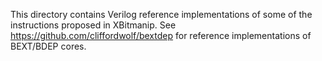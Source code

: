 This directory contains Verilog reference implementations of some of the
instructions proposed in XBitmanip. See https://github.com/cliffordwolf/bextdep
for reference implementations of BEXT/BDEP cores.
